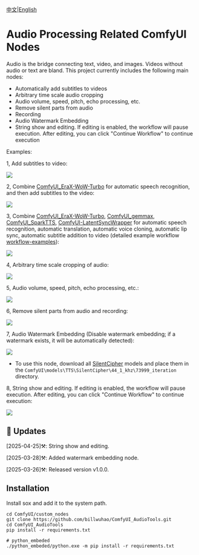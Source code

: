 [中文](README-CN.md)|[English](README.md)

# Audio Processing Related ComfyUI Nodes

Audio is the bridge connecting text, video, and images. Videos without audio or text are bland. This project currently includes the following main nodes:
- Automatically add subtitles to videos
- Arbitrary time scale audio cropping
- Audio volume, speed, pitch, echo processing, etc.
- Remove silent parts from audio
- Recording
- Audio Watermark Embedding
- String show and editing. If editing is enabled, the workflow will pause execution. After editing, you can click "Continue Workflow" to continue execution

Examples:

1, Add subtitles to video:

![](https://github.com/billwuhao/ComfyUI_AudioTools/blob/main/images/2025-03-25_14-00-28.png)

2, Combine [ComfyUI_EraX-WoW-Turbo](https://github.com/billwuhao/ComfyUI_EraX-WoW-Turbo) for automatic speech recognition, and then add subtitles to the video:

![](https://github.com/billwuhao/ComfyUI_AudioTools/blob/main/images/2025-03-25_13-33-54.png)

3, Combine [ComfyUI_EraX-WoW-Turbo](https://github.com/billwuhao/ComfyUI_EraX-WoW-Turbo), [ComfyUI_gemmax](https://github.com/billwuhao/ComfyUI_gemmax), [ComfyUI_SparkTTS](https://github.com/billwuhao/ComfyUI_SparkTTS), [ComfyUI-LatentSyncWrapper](https://github.com/ShmuelRonen/ComfyUI-LatentSyncWrapper) for automatic speech recognition, automatic translation, automatic voice cloning, automatic lip sync, automatic subtitle addition to video (detailed example workflow [workflow-examples](./workflow-examples)):

![](https://github.com/billwuhao/ComfyUI_AudioTools/blob/main/images/20250326001631.png)

4, Arbitrary time scale cropping of audio:

![](https://github.com/billwuhao/ComfyUI_AudioTools/blob/main/images/2025-03-25_13-14-52.png)

5, Audio volume, speed, pitch, echo processing, etc.:

![](https://github.com/billwuhao/ComfyUI_AudioTools/blob/main/images/2025-03-25_13-02-40.png)

6, Remove silent parts from audio and recording:

![](https://github.com/billwuhao/ComfyUI_AudioTools/blob/main/images/2025-03-25_13-20-30.png)

7, Audio Watermark Embedding (Disable watermark embedding; if a watermark exists, it will be automatically detected):

![](https://github.com/billwuhao/ComfyUI_AudioTools/blob/main/images/2025-03-28_22-18-04.png)

- To use this node, download all [SilentCipher](https://huggingface.co/Sony/SilentCipher/tree/main/44_1_khz/73999_iteration) models and place them in the `ComfyUI\models\TTS\SilentCipher\44_1_khz\73999_iteration` directory.

8, String show and editing. If editing is enabled, the workflow will pause execution. After editing, you can click "Continue Workflow" to continue execution:

![](https://github.com/billwuhao/ComfyUI_AudioTools/blob/main/images/2025-04-25_15-48-54.png)

## 📣 Updates

[2025-04-25]⚒️: String show and editing. 

[2025-03-28]⚒️: Added watermark embedding node.

[2025-03-26]⚒️: Released version v1.0.0.

## Installation

Install sox and add it to the system path.

```
cd ComfyUI/custom_nodes
git clone https://github.com/billwuhao/ComfyUI_AudioTools.git
cd ComfyUI_AudioTools
pip install -r requirements.txt

# python_embeded
./python_embeded/python.exe -m pip install -r requirements.txt
```
